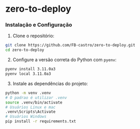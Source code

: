 # zero-to-deploy

### Instalação e Configuração
1. Clone o repositório:
```bash
git clone https://github.com/FB-castro/zero-to-deploy.git
cd zero-to-deploy
```
2. Configure a versão correta do Python com `pyenv`:
```bash
pyenv install 3.11.0a3 
pyenv local 3.11.0a3 
```
3. Instale as dependências do projeto:
```bash
python -m venv .venv
# O padrao é utilizar .venv
source .venv/bin/activate
# Usuários Linux e mac
.venv\Scripts\Activate
# Usuários Windows
pip install -r requirements.txt  
